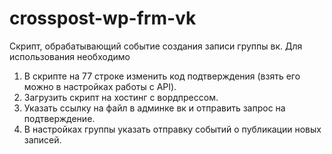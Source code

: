 # crosspost-wp-frm-vk
Скрипт, обрабатывающий событие создания записи группы вк.
Для использования необходимо 

1. В скрипте на 77 строке изменить код подтверждения (взять его можно в настройках работы с API).
2. Загрузить скрипт на хостинг с вордпрессом.
3. Указать ссылку на файл в админке вк и отправить запрос на подтверждение.
4. В настройках группы указать отправку событий о публикации новых записей.
